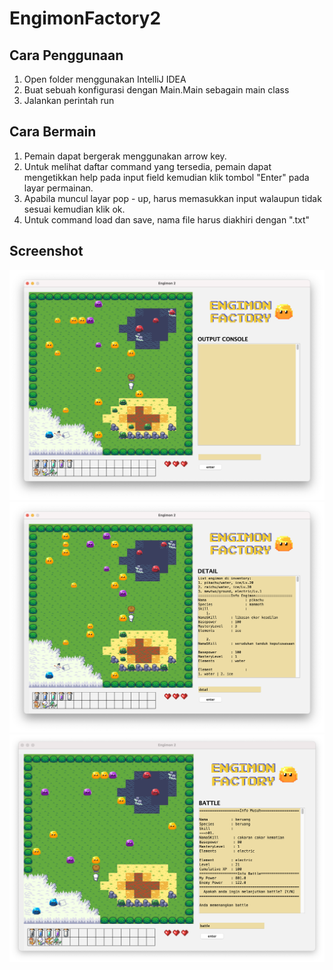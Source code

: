 # EngimonFactory2

## Cara Penggunaan

1. Open folder menggunakan IntelliJ IDEA
2. Buat sebuah konfigurasi dengan Main.Main sebagain main class
3. Jalankan perintah run

## Cara Bermain

1. Pemain dapat bergerak menggunakan arrow key.
2. Untuk melihat daftar command yang tersedia, pemain dapat mengetikkan help pada input field kemudian klik tombol "Enter" pada layar permainan.
3. Apabila muncul layar pop - up, harus memasukkan input walaupun tidak sesuai kemudian klik ok.
4. Untuk command load dan save, nama file harus diakhiri dengan ".txt"

## Screenshot
![alt text](ss/1.png)
![alt text](ss/2.png)
![alt text](ss/3.png)
